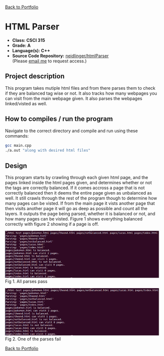 [Back to Portfolio](./)

HTML Parser
===============

-   **Class: CSCI 315** 
-   **Grade: A**
-   **Language(s): C++**
-   **Source Code Repository:** [neidlinger/htmlParser](https://guides.github.com/neidlinger/htmlParser/)  
    (Please [email me](mailto:lgneidlinger@csustudent.net?subject=GitHub%20Access) to request access.)

## Project description

This program takes mutiple html files and from there parses them to check if they are balanced tag wise or not. It also tracks how many webpages you can visit from the main webpage given. It also parses the webpages linked/visted as well.

## How to compiles / run the program

Navigate to the correct directory and compile and run using these commands:

```bash
gcc main.cpp 
./a.out "along with desired html files"
```

## Design

This program starts by crawling through each given html page, and the pages linked inside the html pages given, and determines whether or not the tags are correctly balanced. If it comes accross a page that is not correctly balanced then it deems the entire page given as unbalanced as well. It still crawls through the rest of the program though to determine how many pages can be visted. If from the main page it vists another page that then visits another page it will go as deep as possible and count all the layers. It outputs the page being parsed, whether it is balanced or not, and how many pages can be visted. Figure 1 shows everything balanced correctly with figure 2 showing if a page is off.

![screenshot](images/htmlParser/1.png)
Fig 1. All parses pass

![screenshot](images/htmlParser/2.png)
Fig 2. One of the parses fail


[Back to Portfolio](./)